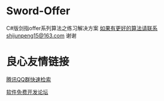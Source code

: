 # Sword-Offer
C#版剑指offer系列算法之练习解决方案
如果有更好的算法请联系shijunpeng15@163.com
谢谢

 # 良心友情链接

[腾讯QQ群快速检索](http://u.720life.cn/s/8cf73f7c)

[软件免费开发论坛](http://u.720life.cn/s/bbb01dc0)